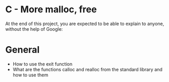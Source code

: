 # C - More malloc, free
At the end of this project, you are expected to be able to explain to anyone, without the help of Google:
# General

* How to use the exit function
* What are the functions calloc and realloc from the standard library and how to use them
